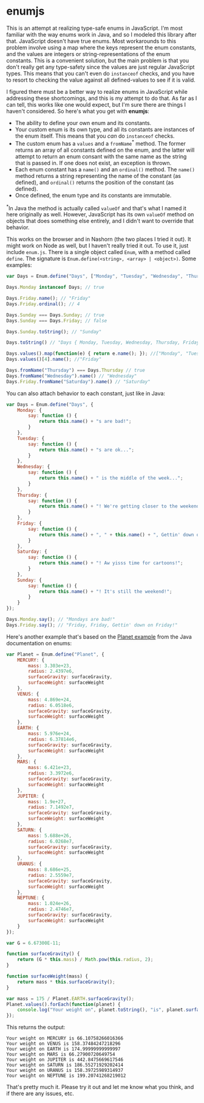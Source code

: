 enumjs
======

This is an attempt at realizing type-safe enums in JavaScript. I'm most familiar with the way enums work in Java, and so I modeled this library after that. JavaScript doesn't have true enums. Most workarounds to this problem involve using a map where the keys represent the enum constants, and the values are integers or string-representations of the enum constants. This is a convenient solution, but the main problem is that you don't really get any type-safety since the values are just regular JavaScript types. This means that you can't even do `instanceof` checks, and you have to resort to checking the value against all defined-values to see if it is valid.

I figured there must be a better way to realize enums in JavaScript while addressing these shortcomings, and this is my attempt to do that. As far as I can tell, this works like one would expect, but I'm sure there are things I haven't considered. So here's what you get with **enumjs**:

 - The ability to define your own enum and its constants.
 - Your custom enum is its own type, and all its constants are instances of the enum itself. This means that you *can* do `instanceof` checks.
 - The custom enum has a `values` and a `fromName`<sup>\*</sup> method. The former returns an array of all constants defined on the enum, and the latter will attempt to return an enum consant with the same name as the string that is passed in. If one does not exist, an exception is thrown.
 - Each enum constant has a `name()` and an `ordinal()` method. The `name()` method returns a string representing the name of the constant (as defined), and `ordinal()` returns the position of the constant (as defined).
 - Once defined, the enum type and its constants are immutable.

<sup>\*</sup>In Java the method is actually called `valueOf` and that's what I named it here originally as well. However, JavaScript has its own `valueOf` method on objects that does something else entirely, and I didn't want to override that behavior.

This works on the browser and in Nashorn (the two places I tried it out). It might work on Node as well, but I haven't really tried it out. To use it, just include `enum.js`. There is a single object called `Enum`, with a method called `define`. The signature is `Enum.define(<string>, <array> | <object>)`. Some examples:

```javascript
var Days = Enum.define("Days", ["Monday", "Tuesday", "Wednesday", "Thursday", "Friday", "Saturday", "Sunday"]);

Days.Monday instanceof Days; // true

Days.Friday.name(); // "Friday"
Days.Friday.ordinal(); // 4

Days.Sunday === Days.Sunday; // true
Days.Sunday === Days.Friday; // false

Days.Sunday.toString(); // "Sunday"

Days.toString() // "Days { Monday, Tuesday, Wednesday, Thursday, Friday, Saturday, Sunday } "

Days.values().map(function(e) { return e.name(); }); //["Monday", "Tuesday", "Wednesday", "Thursday", "Friday", "Saturday", "Sunday"]
Days.values()[4].name(); //"Friday"

Days.fromName("Thursday") === Days.Thursday // true
Days.fromName("Wednesday").name() // "Wednesday"
Days.Friday.fromName("Saturday").name() // "Saturday"
```

You can also attach behavior to each constant, just like in Java:

```javascript
var Days = Enum.define("Days", {
    Monday: {
        say: function () {
            return this.name() + "s are bad!";
        }
    },
    Tuesday: {
        say: function () {
            return this.name() + "s are ok...";
        }
    },
    Wednesday: {
        say: function () {
            return this.name() + " is the middle of the week...";
        }
    },
    Thursday: {
        say: function () {
            return this.name() + "! We're getting closer to the weekend!";
        }
    },
    Friday: {
        say: function () {
            return this.name() + ", " + this.name() + ", Gettin' down on " + this.name() + "!";
        }
    },
    Saturday: {
        say: function () {
            return this.name() + "! Aw yisss time for cartoons!";
        }
    },
    Sunday: {
        say: function () {
            return this.name() + "! It's still the weekend!";
        }
    }
});

Days.Monday.say(); // "Mondays are bad!"
Days.Friday.say(); // "Friday, Friday, Gettin' down on Friday!"
```

Here's another example that's based on the [Planet example](https://docs.oracle.com/javase/tutorial/java/javaOO/enum.html) from the Java documentation on enums:

```javascript
var Planet = Enum.define("Planet", {
    MERCURY: {
        mass: 3.303e+23,
        radius: 2.4397e6,
        surfaceGravity: surfaceGravity,
        surfaceWeight: surfaceWeight
    },
    VENUS: {
        mass: 4.869e+24,
        radius: 6.0518e6,
        surfaceGravity: surfaceGravity,
        surfaceWeight: surfaceWeight
    },
    EARTH: {
        mass: 5.976e+24,
        radius: 6.37814e6,
        surfaceGravity: surfaceGravity,
        surfaceWeight: surfaceWeight
    },
    MARS: {
        mass: 6.421e+23,
        radius: 3.3972e6,
        surfaceGravity: surfaceGravity,
        surfaceWeight: surfaceWeight
    },
    JUPITER: {
        mass: 1.9e+27,
        radius: 7.1492e7,
        surfaceGravity: surfaceGravity,
        surfaceWeight: surfaceWeight
    },
    SATURN: {
        mass: 5.688e+26,
        radius: 6.0268e7,
        surfaceGravity: surfaceGravity,
        surfaceWeight: surfaceWeight
    },
    URANUS: {
        mass: 8.686e+25,
        radius: 2.5559e7,
        surfaceGravity: surfaceGravity,
        surfaceWeight: surfaceWeight
    },
    NEPTUNE: {
        mass: 1.024e+26,
        radius: 2.4746e7,
        surfaceGravity: surfaceGravity,
        surfaceWeight: surfaceWeight
    }
});

var G = 6.67300E-11;

function surfaceGravity() {
    return (G * this.mass) / Math.pow(this.radius, 2);
}

function surfaceWeight(mass) {
    return mass * this.surfaceGravity();
}

var mass = 175 / Planet.EARTH.surfaceGravity();
Planet.values().forEach(function(planet) {
    console.log("Your weight on", planet.toString(), "is", planet.surfaceWeight(mass));
});
```

This returns the output:

```
Your weight on MERCURY is 66.10758266016366
Your weight on VENUS is 158.37484247218296
Your weight on EARTH is 174.99999999999997
Your weight on MARS is 66.27900720649754
Your weight on JUPITER is 442.8475669617546
Your weight on SATURN is 186.55271929202414
Your weight on URANUS is 158.39725989314937
Your weight on NEPTUNE is 199.20741268219012
```

That's pretty much it. Please try it out and let me know what you think, and if there are any issues, etc.
